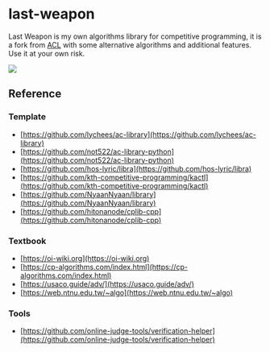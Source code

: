 # last-weapon
Last Weapon is my own algorithms library for competitive programming, it is a fork from [ACL](https://github.com/lychees/ac-library) with some alternative algorithms and additional features. Use it at your own risk. 

![](https://img2.baidu.com/it/u=2865842250,1747329531&fm=253&fmt=auto&app=138&f=GIF?w=214&h=149)

## Reference
### Template
- [https://github.com/lychees/ac-library](https://github.com/lychees/ac-library)
- [https://github.com/not522/ac-library-python](https://github.com/not522/ac-library-python)
- [https://github.com/hos-lyric/libra](https://github.com/hos-lyric/libra)
- [https://github.com/kth-competitive-programming/kactl](https://github.com/kth-competitive-programming/kactl)
- [https://github.com/NyaanNyaan/library](https://github.com/NyaanNyaan/library)
- [https://github.com/hitonanode/cplib-cpp](https://github.com/hitonanode/cplib-cpp)

### Textbook
- [https://oi-wiki.org](https://oi-wiki.org)
- [https://cp-algorithms.com/index.html](https://cp-algorithms.com/index.html)
- [https://usaco.guide/adv/](https://usaco.guide/adv/)
- [https://web.ntnu.edu.tw/~algo](https://web.ntnu.edu.tw/~algo)

### Tools
- [https://github.com/online-judge-tools/verification-helper](https://github.com/online-judge-tools/verification-helper)